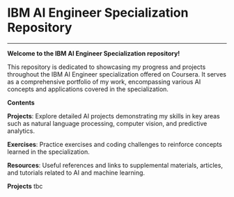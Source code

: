 # IBM AI Engineer Specialization Repository
-------

**Welcome to the IBM AI Engineer Specialization repository!**

This repository is dedicated to showcasing my progress and projects throughout the IBM AI Engineer specialization offered on Coursera. It serves as a comprehensive portfolio of my work, encompassing various AI concepts and applications covered in the specialization.

**Contents**

**Projects**: Explore detailed AI projects demonstrating my skills in key areas such as natural language processing, computer vision, and predictive analytics.

**Exercises**: Practice exercises and coding challenges to reinforce concepts learned in the specialization.

**Resources**: Useful references and links to supplemental materials, articles, and tutorials related to AI and machine learning.

**Projects**
tbc

